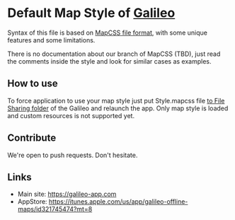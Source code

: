 # Default Map Style of [Galileo](https://galileo-app.com)

Syntax of this file is based on [MapCSS file format](http://mapcss.org), with some unique features and some limitations.

There is no documentation about our branch of MapCSS (TBD), just read the comments inside the style and look for similar cases as examples.

## How to use

To force application to use your map style just put Style.mapcss file [to File Sharing folder](https://support.apple.com/en-us/HT201301) of the Galileo and relaunch the app. Only map style is loaded and custom resources is not supported yet.

## Contribute

We're open to push requests. Don't hesitate.

## Links

* Main site: https://galileo-app.com
* AppStore: https://itunes.apple.com/us/app/galileo-offline-maps/id321745474?mt=8
